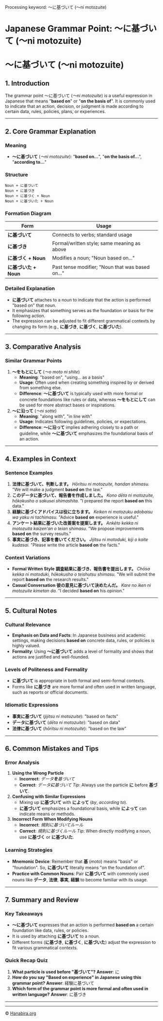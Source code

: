 Processing keyword: ～に基づいて (〜ni motozuite)
# Japanese Grammar Point: ～に基づいて (〜ni motozuite)
# ～に基づいて (〜ni motozuite)
## 1. Introduction
The grammar point ～に基づいて (*〜ni motozuite*) is a useful expression in Japanese that means "**based on**" or "**on the basis of**". It is commonly used to indicate that an action, decision, or judgment is made according to certain data, rules, policies, plans, or experiences.

---
## 2. Core Grammar Explanation
### Meaning
- **～に基づいて** (*〜ni motozuite*): "**based on...**", "**on the basis of...**", "**according to...**"
### Structure
```plaintext
Noun + に基づいて
Noun + に基づき
Noun + に基づく + Noun
Noun + に基づいた + Noun
```
### Formation Diagram
| Form                   | Usage                                        |
|------------------------|----------------------------------------------|
| **に基づいて**        | Connects to verbs; standard usage             |
| **に基づき**          | Formal/written style; same meaning as above    |
| **に基づく + Noun**   | Modifies a noun; "Noun based on..."            |
| **に基づいた + Noun** | Past tense modifier; "Noun that was based on..." |
### Detailed Explanation
- **に基づいて** attaches to a noun to indicate that the action is performed "based on" that noun.
- It emphasizes that something serves as the foundation or basis for the following action.
- The expression can be adjusted to fit different grammatical contexts by changing its form (e.g., **に基づき**, **に基づく**, **に基づいた**).
---
## 3. Comparative Analysis
### Similar Grammar Points
1. **～をもとにして** (*〜o moto ni shite*)
   - **Meaning**: "based on", "using... as a basis"
   - **Usage**: Often used when creating something inspired by or derived from something else.
   - **Difference**: **～に基づいて** is typically used with more formal or concrete foundations like rules or data, whereas **～をもとにして** can be used for more abstract bases or inspirations.
2. **～に沿って** (*〜ni sotte*)
   - **Meaning**: "along with", "in line with"
   - **Usage**: Indicates following guidelines, policies, or expectations.
   - **Difference**: **～に沿って** implies adhering closely to a path or guideline, while **～に基づいて** emphasizes the foundational basis of an action.
---
## 4. Examples in Context
### Sentence Examples
1. **法律に基づいて、判断します。**
   *Hōritsu ni motozuite, handan shimasu.*
   "We will make a judgment **based on** the law."
2. **このデータに基づいて、報告書を作成しました。**
   *Kono dēta ni motozuite, hōkokusho o sakusei shimashita.*
   "I prepared the report **based on** this data."
3. **経験に基づくアドバイスは役に立ちます。**
   *Keiken ni motozuku adobaisu wa yaku ni tachimasu.*
   "Advice **based on** experience is useful."
4. **アンケート結果に基づいた改善案を提案します。**
   *Ankēto kekka ni motozuita kaizen'an o teian shimasu.*
   "We propose improvements **based on** the survey results."
5. **事実に基づき、記事を書いてください。**
   *Jijitsu ni motoduki, kiji o kaite kudasai.*
   "Please write the article **based on** the facts."
### Context Variations
- **Formal Written Style**
  **調査結果に基づき、報告書を提出します。**
  *Chōsa kekka ni motoduki, hōkokusho o teishutsu shimasu.*
  "We will submit the report **based on** the research results."
- **Casual Conversation**
  **彼の意見に基づいて決めたんだ。**
  *Kare no iken ni motozuite kimetan da.*
  "I decided **based on** his opinion."
---
## 5. Cultural Notes
### Cultural Relevance
- **Emphasis on Data and Facts**: In Japanese business and academic settings, making decisions **based on** concrete data, rules, or policies is highly valued.
- **Formality**: Using **～に基づいて** adds a level of formality and shows that actions are justified and well-founded.
### Levels of Politeness and Formality
- **に基づいて** is appropriate in both formal and semi-formal contexts.
- Forms like **に基づき** are more formal and often used in written language, such as reports or official documents.
### Idiomatic Expressions
- **事実に基づいて** (*jijitsu ni motozuite*): "based on facts"
- **データに基づいて** (*dēta ni motozuite*): "based on data"
- **法律に基づいて** (*hōritsu ni motozuite*): "based on the law"
---
## 6. Common Mistakes and Tips
### Error Analysis
1. **Using the Wrong Particle**
   - **Incorrect**: *データ**を**基づいて*
   - **Correct**: *データ**に**基づいて*
   *Tip*: Always use the particle **に** before **基づいて**.
2. **Confusing with Similar Expressions**
   - Mixing up **に基づいて** with **によって** (*by*, *according to*).
   - **に基づいて** emphasizes a foundational basis, while **によって** can indicate means or methods.
3. **Incorrect Form When Modifying Nouns**
   - **Incorrect**: *規則に基づいてルール*
   - **Correct**: *規則に基づくルール*
   *Tip*: When directly modifying a noun, use **に基づく** or **に基づいた**.
### Learning Strategies
- **Mnemonic Device**: Remember that **基** (*moto*) means "basis" or "foundation". So, **に基づいて** literally means "on the foundation of".
- **Practice with Common Nouns**: Pair **に基づいて** with commonly used nouns like **データ**, **法律**, **事実**, **経験** to become familiar with its usage.
---
## 7. Summary and Review
### Key Takeaways
- **～に基づいて** expresses that an action is performed **based on** a certain foundation like data, rules, or policies.
- It is used by attaching **に基づいて** to a noun.
- Different forms (**に基づき**, **に基づく**, **に基づいた**) adjust the expression to fit various grammatical contexts.
### Quick Recap Quiz
1. **What particle is used before "基づいて"?**
   **Answer**: に
2. **How do you say "Based on experience" in Japanese using this grammar point?**
   **Answer**: 経験に基づいて
3. **Which form of the grammar point is more formal and often used in written language?**
   **Answer**: に基づき
---


---

© [Hanabira.org](https://hanabira.org)
